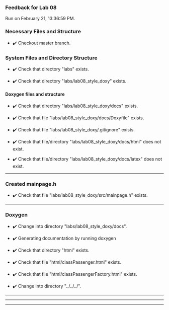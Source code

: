 ### Feedback for Lab 08

Run on February 21, 13:36:59 PM.


### Necessary Files and Structure

+ :heavy_check_mark:  Checkout master branch.




### System Files and Directory Structure

+ :heavy_check_mark:  Check that directory "labs" exists.

+ :heavy_check_mark:  Check that directory "labs/lab08_style_doxy" exists.


#### Doxygen files and structure

+ :heavy_check_mark:  Check that directory "labs/lab08_style_doxy/docs" exists.

+ :heavy_check_mark:  Check that file "labs/lab08_style_doxy/docs/Doxyfile" exists.

+ :heavy_check_mark:  Check that file "labs/lab08_style_doxy/.gitignore" exists.

+ :heavy_check_mark:  Check that file/directory "labs/lab08_style_doxy/docs/html" does not exist.

+ :heavy_check_mark:  Check that file/directory "labs/lab08_style_doxy/docs/latex" does not exist.

---


### Created mainpage.h

+ :heavy_check_mark:  Check that file "labs/lab08_style_doxy/src/mainpage.h" exists.

---


### Doxygen

+ :heavy_check_mark:  Change into directory "labs/lab08_style_doxy/docs".

+ :heavy_check_mark:  Generating documentation by running doxygen

+ :heavy_check_mark:  Check that directory "html" exists.

+ :heavy_check_mark:  Check that file "html/classPassenger.html" exists.

+ :heavy_check_mark:  Check that file "html/classPassengerFactory.html" exists.

+ :heavy_check_mark:  Change into directory "../../../".

---

---

---

